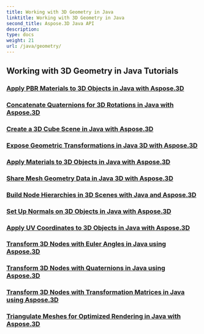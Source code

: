 ```yaml
---
title: Working with 3D Geometry in Java
linktitle: Working with 3D Geometry in Java
second_title: Aspose.3D Java API
description: 
type: docs
weight: 21
url: /java/geometry/
---
```


## Working with 3D Geometry in Java Tutorials
### [Apply PBR Materials to 3D Objects in Java with Aspose.3D](./apply-pbr-materials-to-objects/)
### [Concatenate Quaternions for 3D Rotations in Java with Aspose.3D](./concatenate-quaternions-for-3d-rotations/)
### [Create a 3D Cube Scene in Java with Aspose.3D](./create-3d-cube-scene/)
### [Expose Geometric Transformations in Java 3D with Aspose.3D](./expose-geometric-transformations/)
### [Apply Materials to 3D Objects in Java with Aspose.3D](./apply-materials-to-3d-objects/)
### [Share Mesh Geometry Data in Java 3D with Aspose.3D](./share-mesh-geometry-data/)
### [Build Node Hierarchies in 3D Scenes with Java and Aspose.3D](./build-node-hierarchies/)
### [Set Up Normals on 3D Objects in Java with Aspose.3D](./set-up-normals-on-3d-objects/)
### [Apply UV Coordinates to 3D Objects in Java with Aspose.3D](./apply-uv-coordinates-to-3d-objects/)
### [Transform 3D Nodes with Euler Angles in Java using Aspose.3D](./transform-3d-nodes-with-euler-angles/)
### [Transform 3D Nodes with Quaternions in Java using Aspose.3D](./transform-3d-nodes-with-quaternions/)
### [Transform 3D Nodes with Transformation Matrices in Java using Aspose.3D](./transform-3d-nodes-with-matrices/)
### [Triangulate Meshes for Optimized Rendering in Java with Aspose.3D](./triangulate-meshes-for-optimized-rendering/)